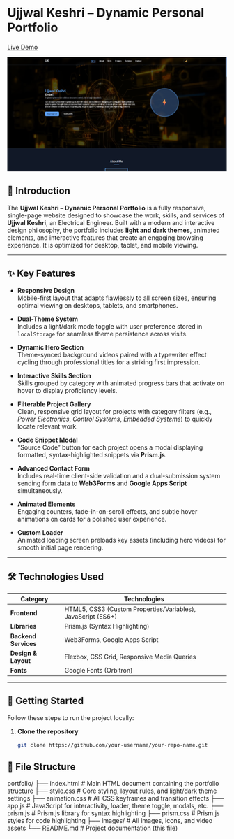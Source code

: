 # Ujjwal Keshri – Dynamic Personal Portfolio

[Live Demo](https://your-live-demo-url.com)  

![Portfolio Screenshot](images/website_screenshot.png)

## 📖 Introduction  
The **Ujjwal Keshri – Dynamic Personal Portfolio** is a fully responsive, single-page website designed to showcase the work, skills, and services of **Ujjwal Keshri**, an Electrical Engineer. Built with a modern and interactive design philosophy, the portfolio includes **light and dark themes**, animated elements, and interactive features that create an engaging browsing experience. It is optimized for desktop, tablet, and mobile viewing.  

---

## ✨ Key Features  

- **Responsive Design**  
  Mobile-first layout that adapts flawlessly to all screen sizes, ensuring optimal viewing on desktops, tablets, and smartphones.  

- **Dual-Theme System**  
  Includes a light/dark mode toggle with user preference stored in `localStorage` for seamless theme persistence across visits.  

- **Dynamic Hero Section**  
  Theme-synced background videos paired with a typewriter effect cycling through professional titles for a striking first impression.  

- **Interactive Skills Section**  
  Skills grouped by category with animated progress bars that activate on hover to display proficiency levels.  

- **Filterable Project Gallery**  
  Clean, responsive grid layout for projects with category filters (e.g., *Power Electronics*, *Control Systems*, *Embedded Systems*) to quickly locate relevant work.  

- **Code Snippet Modal**  
  “Source Code” button for each project opens a modal displaying formatted, syntax-highlighted snippets via **Prism.js**.  

- **Advanced Contact Form**  
  Includes real-time client-side validation and a dual-submission system sending form data to **Web3Forms** and **Google Apps Script** simultaneously.  

- **Animated Elements**  
  Engaging counters, fade-in-on-scroll effects, and subtle hover animations on cards for a polished user experience.  

- **Custom Loader**  
  Animated loading screen preloads key assets (including hero videos) for smooth initial page rendering.  

---

## 🛠️ Technologies Used  

| Category | Technologies |
|----------|--------------|
| **Frontend** | HTML5, CSS3 (Custom Properties/Variables), JavaScript (ES6+) |
| **Libraries** | Prism.js (Syntax Highlighting) |
| **Backend Services** | Web3Forms, Google Apps Script |
| **Design & Layout** | Flexbox, CSS Grid, Responsive Media Queries |
| **Fonts** | Google Fonts (Orbitron) |

---

## 🚀 Getting Started  

Follow these steps to run the project locally:  

1. **Clone the repository**  
   ```bash
   git clone https://github.com/your-username/your-repo-name.git

## 📂 File Structure
portfolio/
├── index.html              # Main HTML document containing the portfolio structure
├── style.css               # Core styling, layout rules, and light/dark theme settings
├── animation.css           # All CSS keyframes and transition effects
├── app.js                  # JavaScript for interactivity, loader, theme toggle, modals, etc.
├── prism.js                # Prism.js library for syntax highlighting
├── prism.css               # Prism.js styles for code highlighting
├── images/                 # All images, icons, and video assets
└── README.md               # Project documentation (this file)

